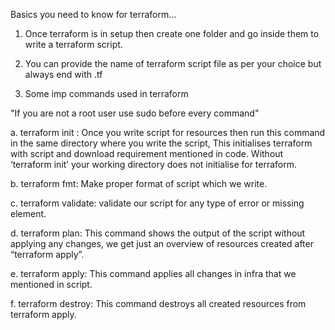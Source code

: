 Basics you need to know for terraform...

1. Once terraform is in setup then create one folder and go inside them to write a terraform script.

2. You can provide the name of terraform script file as per your choice but always end with .tf

3. Some imp commands used in terraform

"If you are not a root user use sudo before every command"

a. terraform init : Once you write script for resources then run this command in the same directory where you write the script, This initialises terraform with script and download requirement mentioned in code. Without ‘terraform init’ your working directory does not initialise for terraform.

b. terraform fmt: Make proper format of script which we write.

c. terraform validate: validate our script for any type of error or missing element.

d. terraform plan: This command shows the output of the script without applying any changes, we get just an overview of resources created after “terraform apply”.

e. terraform apply: This command applies all changes in infra that we mentioned in script.

f. terraform destroy: This command destroys all created resources from terraform apply.

